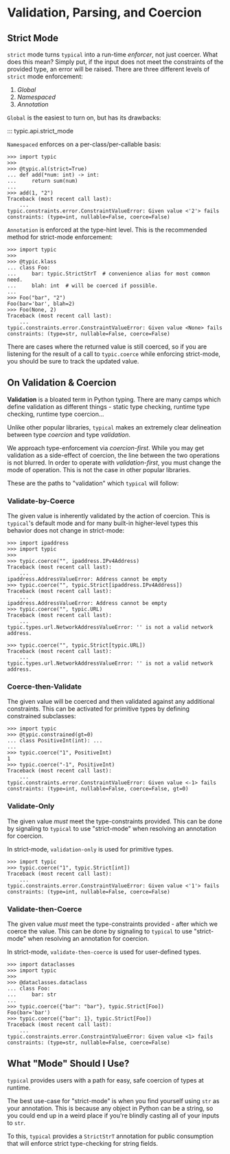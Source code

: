 # Validation, Parsing, and Coercion

## Strict Mode

`strict` mode turns `typical` into a run-time *enforcer*, not just
coercer. What does this mean? Simply put, if the input does not meet
the constraints of the provided type, an error will be raised. There
are three different levels of `strict` mode enforcement:

1. *Global*
2. *Namespaced*
3. *Annotation*

`Global` is the easiest to turn on, but has its drawbacks:

::: typic.api.strict_mode

`Namespaced` enforces on a per-class/per-callable basis:


    >>> import typic
    >>>
    >>> @typic.al(strict=True)
    ... def add(*num: int) -> int:
    ...     return sum(num)
    ...
    >>> add(1, "2")
    Traceback (most recent call last):
        ...
    typic.constraints.error.ConstraintValueError: Given value <'2'> fails constraints: (type=int, nullable=False, coerce=False)



`Annotation` is enforced at the type-hint level. This is the
recommended method for strict-mode enforcement:

    >>> import typic
    >>>
    >>> @typic.klass
    ... class Foo:
    ...     bar: typic.StrictStrT  # convenience alias for most common need.
    ...     blah: int  # will be coerced if possible.
    ...
    >>> Foo("bar", "2")
    Foo(bar='bar', blah=2)
    >>> Foo(None, 2)
    Traceback (most recent call last):
        ...
    typic.constraints.error.ConstraintValueError: Given value <None> fails constraints: (type=str, nullable=False, coerce=False)


There are cases where the returned value is still coerced, so if you
are listening for the result of a call to `typic.coerce` while
enforcing strict-mode, you should be sure to track the updated value.

## On Validation & Coercion

**Validation** is a bloated term in Python typing. There are many
camps which define validation as different things - static type
checking, runtime type checking, runtime type coercion...

Unlike other popular libraries, `typical` makes an extremely clear
delineation between type *coercion* and type *validation*.

We approach type-enforcement via *coercion-first*. While you may get
validation as a side-effect of coercion, the line between the two
operations is not blurred. In order to operate with
*validation-first*, you must change the mode of operation. This is not
the case in other popular libraries.

These are the paths to "validation" which `typical` will follow:

### Validate-by-Coerce

The given value is inherently validated by the action of coercion.
This is `typical`'s default mode and for many built-in higher-level
types this behavior does not change in strict-mode:

    >>> import ipaddress
    >>> import typic
    >>>
    >>> typic.coerce("", ipaddress.IPv4Address)
    Traceback (most recent call last):
        ...
    ipaddress.AddressValueError: Address cannot be empty
    >>> typic.coerce("", typic.Strict[ipaddress.IPv4Address])
    Traceback (most recent call last):
        ...
    ipaddress.AddressValueError: Address cannot be empty
    >>> typic.coerce("", typic.URL)
    Traceback (most recent call last):
        ...
    typic.types.url.NetworkAddressValueError: '' is not a valid network address.

    >>> typic.coerce("", typic.Strict[typic.URL])
    Traceback (most recent call last):
        ...
    typic.types.url.NetworkAddressValueError: '' is not a valid network address.


### Coerce-then-Validate

The given value will be coerced and then validated against any
additional constraints. This can be activated for primitive types by
defining constrained subclasses:



    >>> import typic
    >>> @typic.constrained(gt=0)
    ... class PositiveInt(int): ...
    ...
    >>> typic.coerce("1", PositiveInt)
    1
    >>> typic.coerce("-1", PositiveInt)
    Traceback (most recent call last):
        ...
    typic.constraints.error.ConstraintValueError: Given value <-1> fails constraints: (type=int, nullable=False, coerce=False, gt=0)


### Validate-Only

The given value *must* meet the type-constraints provided. This can be
done by signaling to `typical` to use "strict-mode" when resolving an
annotation for coercion.

In strict-mode, `validation-only` is used for primitive types.



    >>> import typic
    >>> typic.coerce("1", typic.Strict[int])
    Traceback (most recent call last):
        ...
    typic.constraints.error.ConstraintValueError: Given value <'1'> fails constraints: (type=int, nullable=False, coerce=False)



### Validate-then-Coerce

The given value *must* meet the type-constraints provided - after
which we coerce the value. This can be done by signaling to `typical`
to use "strict-mode" when resolving an annotation for coercion.

In strict-mode, `validate-then-coerce` is used for user-defined types.



    >>> import dataclasses
    >>> import typic
    >>>
    >>> @dataclasses.dataclass
    ... class Foo:
    ...     bar: str
    ...
    >>> typic.coerce({"bar": "bar"}, typic.Strict[Foo])
    Foo(bar='bar')
    >>> typic.coerce({"bar": 1}, typic.Strict[Foo])
    Traceback (most recent call last):
        ...
    typic.constraints.error.ConstraintValueError: Given value <1> fails constraints: (type=str, nullable=False, coerce=False)


## What "Mode" Should I Use?

`typical` provides users with a path for easy, safe coercion of types
at runtime.

The best use-case for "strict-mode" is when you find yourself using
`str` as your annotation. This is because any object in Python can be
a string, so you could end up in a weird place if you're blindly
casting all of your inputs to `str`.

To this, `typical` provides a `StrictStrT` annotation for public
consumption that will enforce strict type-checking for string fields.



